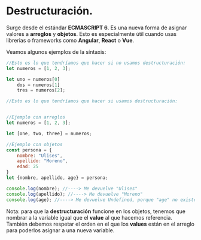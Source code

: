 # Destructuración.

Surge desde el estándar **ECMASCRIPT 6**. Es una nueva forma de asignar valores a **arreglos** y **objetos**. Esto es especialmente útil cuando usas librerias o frameworks como **Angular**, **React** o **Vue**.

Veamos algunos ejemplos de la síntaxis:

```Javascript
//Esto es lo que tendríamos que hacer si no usamos destructuración:
let numeros = [1, 2, 3];

let uno = numeros[0]
    dos = numeros[1]
    tres = numeros[2]; 
```


```Javascript
//Esto es lo que tendríamos que hacer si usamos destructuración:


//Ejemplo con arreglos
let numeros = [1, 2, 3];

let [one, two, three] = numeros;

//Ejemplo con objetos
const persona = {
    nombre: "Ulises",
    apellido: "Moreno",
    edad: 25
}
let {nombre, apellido, age} = persona;

console.log(nombre); //----> Me devuelve "Ulises"
console.log(apellido); //----> Me devuelve "Moreno"
console.log(age); //----> Me devuelve Undefined, porque "age" no existe en el objeto persona
```

Nota: para que la **destructuración** funcione en los objetos, tenemos que nombrar a la variable igual que el **value** al que hacemos referencia. También debemos respetar el orden en el que los **values** están en el arreglo para poderlos asignar a una nueva variable.